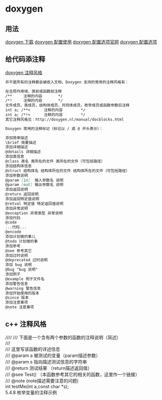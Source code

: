 # doxygen

[doxygen 下载]:(https://www.doxygen.nl/download.html)
[doxygen 配置使用]:(https://my.oschina.net/hava/blog/110874)
[doxygen 配置选项官网]:(https://www.doxygen.nl/manual/config.html)
[doxygen 配置选项]:(https://my.oschina.net/learnbo/blog/801966)
[doxygen 注释风格]:(https://my.oschina.net/zhfish/blog/35422)

## 用法

[doxygen 下载]
[doxygen 配置使用]
[doxygen 配置选项官网]
[doxygen 配置选项]

## 给代码添注释

[doxygen 注释风格]

```markdown
并不是所有的注释都会被收入文档，Doxygen 支持的常用的注释风格有：

在全局作用域，类前或函数前注释
/**     注释的内容       */
/*!     注释的内容       */
文件成员，类成员，结构体成员，共同体成员，枚举成员或函数参数后注释
int a; /**<      注释的内容        */
int a; /*!<      注释的内容        */
其它注释风格见：http://doxygen.nl/manual/docblocks.html

Doxygen 常用的注释标记（标记以 / 或 @ 开头表示）：

添加简单描述
\brief 简要描述
添加详细描述
@details 详细描述
添加类信息
@class 类名 类所在的文件 类所在的文件（可包括路径） 
添加结构体信息
@struct 结构体名 结构体所在的文件 结构体所在的文件（可包括路径）
添加参数说明
@param [in]  输入参数名 说明
@param [out] 输出参数名 说明
添加返回说明
@return 返回说明
添加返回特定值说明
@retval 特定值 特定返回值说明
添加异常说明
@exception 异常类型 异常说明
添加代码
@code
...代码...
@encode
添加计划做的事儿
@todo 计划做的事
添加参考
@see 参考其它
添加过时说明
@deprecated 过时说明
添加 bug 说明
@bug "bug 说明"
添加例子
@example 例子文件名
添加警告信息
@warning 警告信息
添加开始使用的版本
@since 版本
添加注意事项
@note 注意事项
```
## c++ 注释风格

////
/// 下面是一个含有两个参数的函数的注释说明（简述）   
///    
///     这里写该函数的详述信息    
///     @param a 被测试的变量（param描述参数）    
///     @param s 指向描述测试信息的字符串    
///     @return    测试结果 （return描述返回值）   
///     @see    Test()    （本函数参考其它的相关的函数，这里作一个链接）  
///     @note    (note描述需要注意的问题)    
int testMe(int a,const char *s);  
5.4.8       枚举变量的注释示例